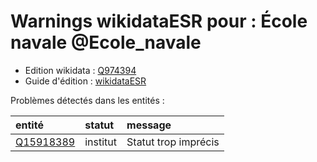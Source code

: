 Warnings wikidataESR pour : École navale @Ecole_navale
================

- Edition wikidata : [Q974394](https://www.wikidata.org/wiki/Q974394)
- Guide d'édition : [wikidataESR](https://github.com/cpesr/wikidataESR/)



Problèmes détectés dans les entités :

|entité                                               |statut   |message              |
|:----------------------------------------------------|:--------|:--------------------|
|[Q15918389](https://www.wikidata.org/wiki/Q15918389) |institut |Statut trop imprécis |
